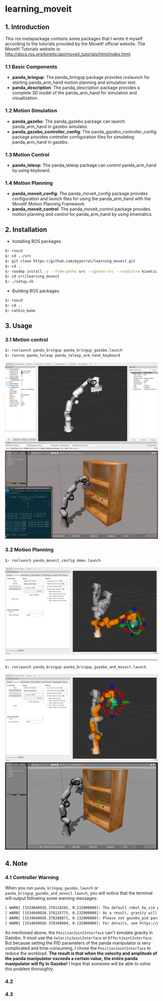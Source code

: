 # learning_moveit

## 1. Introduction

This ros metapackage contains some packages that I wrote it myself according to the tutorials provided by the MoveIt! official website. The MoveIt! Tutorials website is: http://docs.ros.org/kinetic/api/moveit_tutorials/html/index.html.


### 1.1 Basic Components

- **panda_bringup**: The panda_bringup package provides roslaunch for starting panda_arm_hand motion planning and simulation test.
- **panda_description**: The panda_description package provides a complete 3D model of the panda_arm_hand for simulation and visualization.

### 1.2 Motion Simulation

- **panda_gazebo**: The panda_gazebo package can launch panda_arm_hand in gazebo simulator.
- **panda_gazebo_controller_config**: The panda_gazebo_controller_config package provides controller configuration files for simulating panda_arm_hand in gazebo.

### 1.3 Motion Control

- **panda_teleop**: The panda_teleop package can control panda_arm_hand by using keyboard.

### 1.4 Motion Planning

- **panda_moveit_config**: The panda_moveit_config package provides configuration and launch files for using the panda_arm_hand with the MoveIt! Motion Planning Framework.
- **panda_moveit_control**: The panda_moveit_control package provides motion planning and control for panda_arm_hand by using kinematics.

## 2. Installation

- Installing ROS packages.
```sh
$> roscd
$> cd ../src
$> git clone https://github.com/myyerrol/learning_moveit.git
$> cd ..
$> rosdep install -y --from-paths src --ignore-src --rosdistro kinetic
$> cd src/learning_moveit
$> ./setup.sh
```

- Building ROS packages.
```sh
$> roscd
$> cd ..
$> catkin_make
```

## 3. Usage

### 3.1 Motion control

```sh
$> roslaunch panda_bringup panda_bringup_gazebo.launch
$> rosrun panda_teleop panda_teleop_arm_hand_keyboard
```
![panda_control_rviz](.images/panda_control_rviz.png)
![panda_control_gazebo](.images/panda_control_gazebo.png)


### 3.2 Motion Planning

```sh
$> roslaunch panda_moveit_config demo.launch
```
![panda_planning_demo](.images/panda_planning_demo.png)

---

```sh
$> roslaunch panda_bringup panda_bringup_gazebo_and_moveit.launch
```

![panda_planning_rviz](.images/panda_planning_rviz.png)
![panda_planning_gazebo](.images/panda_planning_gazebo.png)

## 4. Note

### 4.1 Controller Warning

When you run `panda_bringup_gazebo.launch` or `panda_bringup_gazebo_and_moveit.launch`, you will notice that the terminal will output following some warning messages:

```txt
[ WARN] [1534040926.378110292, 0.132000000]: The default_robot_hw_sim plugin is using the Joint::SetPosition method without preserving the link velocity.
[ WARN] [1534040926.378135775, 0.132000000]: As a result, gravity will not be simulated correctly for your model.
[ WARN] [1534040926.378288871, 0.132000000]: Please set gazebo_pid parameters, switch to the VelocityJointInterface or EffortJointInterface, or upgrade to Gazebo 9.
[ WARN] [1534040926.378348094, 0.132000000]: For details, see https://github.com/ros-simulation/gazebo_ros_pkgs/issues/612
```

As mentioned above, the `PositionJointInterface` can't simulate gravity in Gazebo. It must use the `VelocityJointInterface` or `EffortJointInterface`. But because setting the PID parameters of the panda manipulator is very complicated and time-consuming, I chose the `PositionJointInterface` to reduce the workload. **The result is that when the velocity and amplitude of the panda manipulator exceeds a certain value, the entire panda manipulator will fly in Gazebo!** I hope that someone will be able to solve this problem thoroughly.

### 4.2

### 4.3

